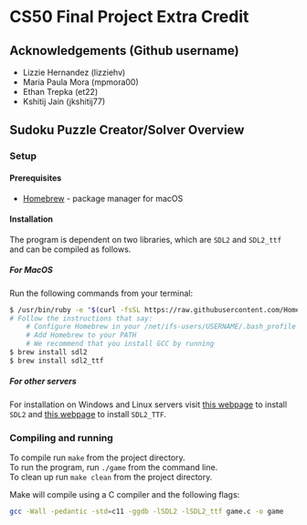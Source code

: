 # CS50 Final Project Extra Credit

## Acknowledgements (Github username)
* Lizzie Hernandez (lizziehv)
* Maria Paula Mora (mpmora00)
* Ethan Trepka (et22)
* Kshitij Jain (jkshitij77)


## Sudoku Puzzle Creator/Solver Overview
### Setup

#### Prerequisites
- [Homebrew](https://brew.sh/) - package manager for macOS

#### Installation
The program is dependent on two libraries, which are `SDL2` and `SDL2_ttf` and can be compiled as follows.


##### For MacOS
Run the following commands from your terminal:

``` bash
$ /usr/bin/ruby -e "$(curl -fsSL https://raw.githubusercontent.com/Homebrew/install/master/install)"
# Follow the instructions that say:
    # Configure Homebrew in your /net/ifs-users/USERNAME/.bash_profile by running
    # Add Homebrew to your PATH
    # We recommend that you install GCC by running
$ brew install sdl2
$ brew install sdl2_ttf
```

##### For other servers
For installation on Windows and Linux servers visit [this webpage](http://headerphile.blogspot.com/2014/04/setting-up-sdl2.html) to install `SDL2` and [this webpage](http://headerphile.blogspot.com/2014/07/sdl2-part-10-text-rendering.html) to install `SDL2_TTF`.

### Compiling and running
To compile run `make` from the project directory.<br />
To run the program, run `./game` from the command line.<br />
To clean up run `make clean` from the project directory.<br />

Make will compile using a C compiler and the following flags:
```bash
gcc -Wall -pedantic -std=c11 -ggdb -lSDL2 -lSDL2_ttf game.c -o game
```